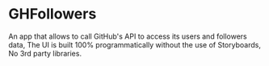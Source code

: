 # GHFollowers
An app that allows to call GitHub's API to access its users and followers data, The UI is built 100% programmatically without the use of Storyboards, No 3rd party libraries.
